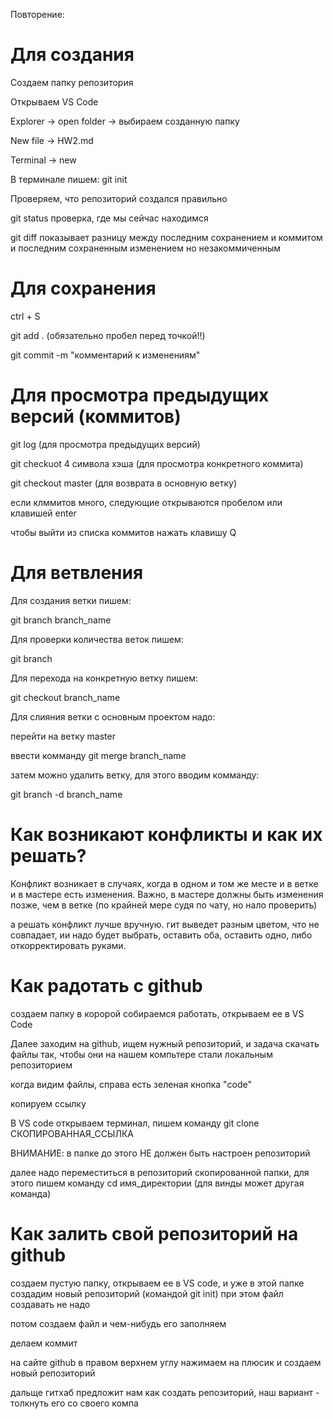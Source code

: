 Повторение:

# Для создания

Создаем папку репозитория

Открываем VS Code

Explorer -> open folder -> выбираем созданную папку


New file -> HW2.md

Terminal -> new

В терминале пишем: git init

Проверяем, что репозиторий создался правильно

git status проверка, где мы сейчас находимся

git diff показывает разницу между последним сохранением и коммитом и последним сохраненным изменением но незакоммиченным

# Для сохранения

ctrl + S

git add . (обязательно пробел перед точкой!!)

git commit -m "комментарий к изменениям"

# Для просмотра предыдущих версий (коммитов)

git log (для просмотра предыдущих версий)

git checkuot 4 символа хэша (для просмотра конкретного коммита)

git checkout master (для возврата в основную ветку)

если клммитов много, следующие открываются пробелом или клавишей enter

чтобы выйти из списка коммитов нажать клавишу Q

# Для ветвления

Для создания ветки пишем:

git branch branch_name

Для проверки количества веток пишем:

git branch

Для перехода на конкретную ветку пишем:

git checkout branch_name

Для слияния ветки с основным проектом надо:

перейти на ветку master

ввести комманду git merge branch_name

затем можно удалить ветку, для этого вводим комманду:

git branch -d branch_name

# Как возникают конфликты и как их решать?

Конфликт возникает в случаях, когда в одном и том же месте и в ветке и в мастере есть изменения. Важно, в мастере должны быть изменения позже, чем в ветке (по крайней мере судя по чату, но нало проверить)

а решать конфликт лучше вручную.
гит выведет разным цветом, что не совпадает, ии надо будет выбрать, оставить оба, оставить одно, либо откорректировать руками.

# Как радотать с github

создаем папку в коророй собираемся работать, открываем ее в VS Code

Далее заходим на github, ищем нужный репозиторий, и задача скачать файлы так, чтобы они на нашем компьтере стали локальным репозиторием

когда видим файлы, справа есть зеленая кнопка "code"

копируем ссылку

В VS code открываем терминал, пишем команду  git clone СКОПИРОВАННАЯ_ССЫЛКА

ВНИМАНИЕ: в папке до этого НЕ должен быть настроен репозиторий

далее надо переместиться в репозиторий скопированной папки, для этого пишем команду cd имя_директории (для винды может другая команда)

# Как залить свой репозиторий на github

создаем пустую папку, открываем ее в VS code, и уже в этой папке создадим новый репозиторий (командой git init) при этом файл создавать не надо

потом создаем файл и чем-нибудь его заполняем

делаем коммит

на сайте github в правом верхнем углу нажимаем на плюсик и создаем новый репозиторий

дальще гитхаб предложит нам как создать репозиторий, наш вариант - толкнуть его со своего компа

